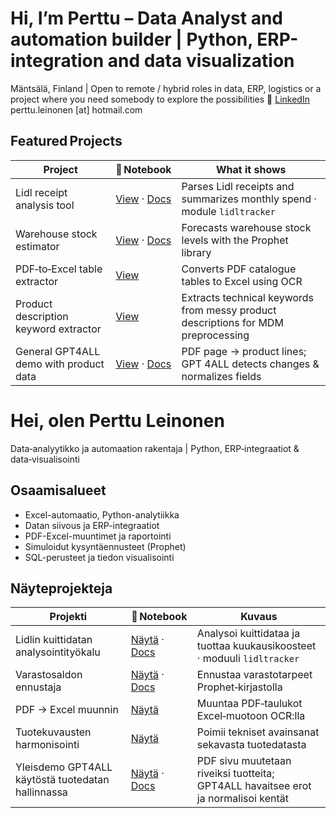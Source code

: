 # Hi, I’m Perttu – Data Analyst and automation builder | Python, ERP-integration and data visualization

Mäntsälä, Finland | Open to remote / hybrid roles in data, ERP, logistics or a project where you need somebody to explore the possibilities
🔗 [LinkedIn](https://www.linkedin.com/in/perttu-leinonen-487325b7) perttu.leinonen [at] hotmail.com

## Featured Projects
| Project | 📓 Notebook | What it shows |
|---------|-------------|---------------|
| Lidl receipt analysis tool | <a href="Toolbox/notebooks/Lidl_receipt_financial_tracker.ipynb">View</a> · [Docs](docs/lidl_receipt_analysis.md) | Parses Lidl receipts and summarizes monthly spend · module `lidltracker` |
| Warehouse stock estimator | <a href="Toolbox/notebooks/prophet.ipynb">View</a> · [Docs](docs/warehouse_stock_estimator.md) | Forecasts warehouse stock levels with the Prophet library |
| PDF‑to‑Excel table extractor | <a href="Toolbox/notebooks/pdf_to_excel_converter.ipynb">View</a> | Converts PDF catalogue tables to Excel using OCR |
| Product description keyword extractor | <a href="Toolbox/notebooks/Product_Description_Keyword_Extraction_Demo.ipynb">View</a> | Extracts technical keywords from messy product descriptions for MDM preprocessing |
| General GPT4ALL demo with product data | <a href="Toolbox/notebooks/SKU_Demo_ZERO_SETUP.ipynb">View</a> · [Docs](docs/gpt4all_product_demo.md) | PDF page → product lines; GPT 4ALL detects changes & normalizes fields|




# Hei, olen Perttu Leinonen
Data‑analyytikko ja automaation rakentaja | Python, ERP‑integraatiot & data‑visualisointi

## Osaamisalueet
- Excel-automaatio, Python-analytiikka
- Datan siivous ja ERP-integraatiot
- PDF-Excel-muuntimet ja raportointi
- Simuloidut kysyntäennusteet (Prophet)
- SQL-perusteet ja tiedon visualisointi


## Näyteprojekteja
| Projekti | 📓 Notebook | Kuvaus |
|----------|-------------|--------|
| Lidlin kuittidatan analysointityökalu | <a href="Toolbox/notebooks/Lidl_receipt_financial_tracker.ipynb">Näytä</a> · [Docs](docs/lidl_receipt_analysis.md) | Analysoi kuittidataa ja tuottaa kuukausikoosteet · moduuli `lidltracker` |
| Varastosaldon ennustaja | <a href="Toolbox/notebooks/prophet.ipynb">Näytä</a> · [Docs](docs/warehouse_stock_estimator.md) | Ennustaa varastotarpeet Prophet‑kirjastolla |
| PDF → Excel muunnin | <a href="Toolbox/notebooks/pdf_to_excel_converter.ipynb">Näytä</a> | Muuntaa PDF‑taulukot Excel‑muotoon OCR:lla |
| Tuotekuvausten harmonisointi | <a href="Toolbox/notebooks/Product_Description_Keyword_Extraction_Demo.ipynb">Näytä</a> | Poimii tekniset avainsanat sekavasta tuotedatasta |
| Yleisdemo GPT4ALL käytöstä tuotedatan hallinnassa | <a href="Toolbox/notebooks/SKU_Demo_ZERO_SETUP.ipynb">Näytä</a> · [Docs](docs/gpt4all_product_demo.md) | PDF sivu muutetaan riveiksi tuotteita; GPT4ALL havaitsee erot ja normalisoi kentät|

